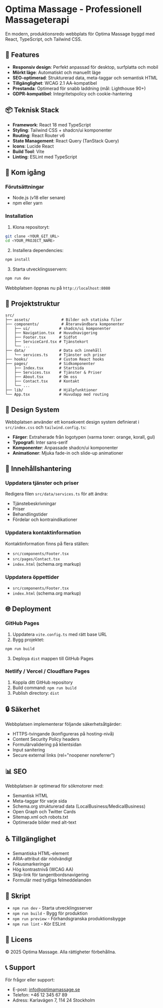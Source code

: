 # Optima Massage - Professionell Massageterapi

En modern, produktionsredo webbplats för Optima Massage byggd med React, TypeScript, och Tailwind CSS.

## 🌟 Features

- **Responsiv design**: Perfekt anpassad för desktop, surfplatta och mobil
- **Mörkt läge**: Automatiskt och manuellt läge
- **SEO-optimerad**: Strukturerad data, meta-taggar och semantisk HTML
- **Tillgänglighet**: WCAG 2.1 AA-kompatibel
- **Prestanda**: Optimerad för snabb laddning (mål: Lighthouse 90+)
- **GDPR-kompatibel**: Integritetspolicy och cookie-hantering

## 📦 Teknisk Stack

- **Framework**: React 18 med TypeScript
- **Styling**: Tailwind CSS + shadcn/ui komponenter
- **Routing**: React Router v6
- **State Management**: React Query (TanStack Query)
- **Icons**: Lucide React
- **Build Tool**: Vite
- **Linting**: ESLint med TypeScript

## 🚀 Kom igång

### Förutsättningar

- Node.js (v18 eller senare)
- npm eller yarn

### Installation

1. Klona repositoryt:
```bash
git clone <YOUR_GIT_URL>
cd <YOUR_PROJECT_NAME>
```

2. Installera dependencies:
```bash
npm install
```

3. Starta utvecklingsservern:
```bash
npm run dev
```

Webbplatsen öppnas nu på `http://localhost:8080`

## 📁 Projektstruktur

```
src/
├── assets/              # Bilder och statiska filer
├── components/          # Återanvändbara komponenter
│   ├── ui/             # shadcn/ui komponenter
│   ├── Navigation.tsx  # Huvudnavigering
│   ├── Footer.tsx      # Sidfot
│   ├── ServiceCard.tsx # Tjänstekort
│   └── ...
├── data/               # Data och innehåll
│   └── services.ts     # Tjänster och priser
├── hooks/              # Custom React hooks
├── pages/              # Sidkomponenter
│   ├── Index.tsx       # Startsida
│   ├── Services.tsx    # Tjänster & Priser
│   ├── About.tsx       # Om oss
│   ├── Contact.tsx     # Kontakt
│   └── ...
├── lib/                # Hjälpfunktioner
└── App.tsx             # Huvudapp med routing
```

## 🎨 Design System

Webbplatsen använder ett konsekvent design system definierat i `src/index.css` och `tailwind.config.ts`:

- **Färger**: Extraherade från logotypen (varma toner: orange, korall, gul)
- **Typografi**: Inter sans-serif
- **Komponenter**: Anpassade shadcn/ui komponenter
- **Animationer**: Mjuka fade-in och slide-up animationer

## 📝 Innehållshantering

### Uppdatera tjänster och priser

Redigera filen `src/data/services.ts` för att ändra:
- Tjänstebeskrivningar
- Priser
- Behandlingstider
- Fördelar och kontraindikationer

### Uppdatera kontaktinformation

Kontaktinformation finns på flera ställen:
- `src/components/Footer.tsx`
- `src/pages/Contact.tsx`
- `index.html` (schema.org markup)

### Uppdatera öppettider

- `src/components/Footer.tsx`
- `index.html` (schema.org markup)

## 🌐 Deployment

### GitHub Pages

1. Uppdatera `vite.config.ts` med rätt base URL
2. Bygg projektet:
```bash
npm run build
```
3. Deploya `dist` mappen till GitHub Pages

### Netlify / Vercel / Cloudflare Pages

1. Koppla ditt GitHub repository
2. Build command: `npm run build`
3. Publish directory: `dist`

## 🔒 Säkerhet

Webbplatsen implementerar följande säkerhetsåtgärder:
- HTTPS-tvingande (konfigureras på hosting-nivå)
- Content Security Policy headers
- Formulärvalidering på klientsidan
- Input sanitering
- Secure external links (rel="noopener noreferrer")

## 📊 SEO

Webbplatsen är optimerad för sökmotorer med:
- Semantisk HTML
- Meta-taggar för varje sida
- Schema.org strukturerad data (LocalBusiness/MedicalBusiness)
- Open Graph och Twitter Cards
- Sitemap.xml och robots.txt
- Optimerade bilder med alt-text

## ♿ Tillgänglighet

- Semantiska HTML-element
- ARIA-attribut där nödvändigt
- Fokusmarkeringar
- Hög kontrastnivå (WCAG AA)
- Skip-link för tangentbordsnavigering
- Formulär med tydliga felmeddelanden

## 🔧 Skript

- `npm run dev` - Starta utvecklingsserver
- `npm run build` - Bygg för produktion
- `npm run preview` - Förhandsgranska produktionsbygge
- `npm run lint` - Kör ESLint

## 📄 Licens

© 2025 Optima Massage. Alla rättigheter förbehållna.

## 📞 Support

För frågor eller support:
- E-post: info@optimamassage.se
- Telefon: +46 12 345 67 89
- Adress: Karlavägen 7, 114 24 Stockholm
